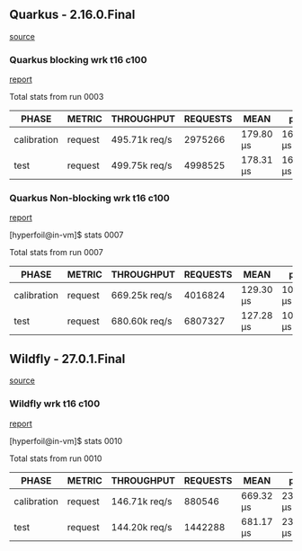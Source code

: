 
## Quarkus - 2.16.0.Final

[source](./code-with-quarkus)

### Quarkus blocking wrk t16 c100

[report](./reports/quarkus-block-wrk-t16-c100.html)

Total stats from run 0003

| PHASE | METRIC | THROUGHPUT | REQUESTS | MEAN | p50 | p90 | p99 | p99.9 | p99.99 | TIMEOUTS | ERRORS | BLOCKED | 2xx | 3xx | 4xx | 5xx | CACHE |
| --- | --- | --- | --- | --- | --- | --- | --- | --- | --- | --- | --- | --- | --- | --- | --- | --- | --- |
| calibration | request | 495.71k req/s | 2975266 | 179.80 μs | 164.86 μs | 286.72 μs | 485.38 μs | 1.17 ms | 1.94 ms | 0 | 0 | 0 ns | 2975266 | 0 | 0 | 0  | 0 |
| test | request | 499.75k req/s | 4998525 | 178.31 μs | 164.86 μs | 286.72 μs | 468.99 μs | 1.04 ms | 1.80 ms | 0 | 0 | 0 ns | 4998525 | 0 | 0 | 0 | 0  |
 

### Quarkus Non-blocking  wrk t16 c100

[report](./reports/quarkus-non-block-wrk-t16-c100.html)

[hyperfoil@in-vm]$ stats 0007 

Total stats from run 0007

| PHASE | METRIC | THROUGHPUT | REQUESTS | MEAN | p50 | p90 | p99 | p99.9 | p99.99 | TIMEOUTS | ERRORS | BLOCKED | 2xx | 3xx | 4xx | 5xx | CACHE |
| --- | --- | --- | --- | --- | --- | --- | --- | --- | --- | --- | --- | --- | --- | --- | --- | --- | --- |
| calibration | request | 669.25k req/s | 4016824 | 129.30 μs | 107.52 μs | 214.02 μs | 466.94 μs | 1.25 ms | 2.18 ms | 0 | 0 | 0 ns | 4016824 | 0 | 0 | 0 | 0 |
|test | request | 680.60k req/s | 6807327 | 127.28 μs | 106.50 μs | 210.94 μs | 440.32 μs | 1.17 ms | 2.23 ms | 0 | 0 | 0 ns | 6807327 | 0 | 0 | 0 | 0 |


## Wildfly - 27.0.1.Final

[source](demo/)

### Wildfly wrk t16 c100

[report](./reports/wildfly-t16-c100-wrk.html)

[hyperfoil@in-vm]$ stats 0010

Total stats from run 0010

| PHASE | METRIC | THROUGHPUT | REQUESTS | MEAN | p50 | p90 | p99 | p99.9 | p99.99 | TIMEOUTS | ERRORS | BLOCKED | 2xx | 3xx | 4xx | 5xx | CACHE |
| --- | --- | --- | --- | --- | --- | --- | --- | --- | --- | --- | --- | --- | --- | --- | --- | --- | --- |
|calibration | request | 146.71k req/s | 880546 | 669.32 μs | 237.57 μs | 2.06 ms | 3.74 ms | 5.77 ms | 8.00 ms | 0 | 0 | 0 ns | 880546 | 0 | 0 | 0 | 0 |
|test | request | 144.20k req/s | 1442288 | 681.17 μs | 238.59 μs | 2.11 ms | 3.87 ms | 6.03 ms | 8.59 ms | 0 | 0 | 0 ns | 1442288 | 0 | 0 | 0 | 0 |
